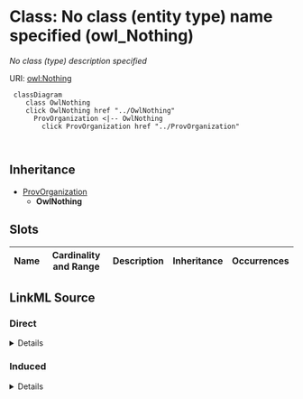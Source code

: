 

# Class: No class (entity type) name specified (owl_Nothing)


_No class (type) description specified_







URI: [owl:Nothing](http://www.w3.org/2002/07/owl#Nothing)






```mermaid
 classDiagram
    class OwlNothing
    click OwlNothing href "../OwlNothing"
      ProvOrganization <|-- OwlNothing
        click ProvOrganization href "../ProvOrganization"
      
      
```





## Inheritance
* [ProvOrganization](../classes/ProvOrganization.md)
    * **OwlNothing**



## Slots

| Name | Cardinality and Range | Description | Inheritance | Occurrences |
| ---  | --- | --- | --- | --- |














## LinkML Source

<!-- TODO: investigate https://stackoverflow.com/questions/37606292/how-to-create-tabbed-code-blocks-in-mkdocs-or-sphinx -->

### Direct

<details>

```yaml
name: owl_Nothing
conforms_to: No schema conformance document specified
description: No class (type) description specified
title: No class (entity type) name specified
from_schema: fio-kg
rank: 1000
is_a: prov_Organization
class_uri: owl:Nothing

```
</details>

### Induced

<details>

```yaml
name: owl_Nothing
conforms_to: No schema conformance document specified
description: No class (type) description specified
title: No class (entity type) name specified
from_schema: fio-kg
rank: 1000
is_a: prov_Organization
class_uri: owl:Nothing

```
</details>